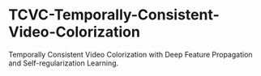 # TCVC-Temporally-Consistent-Video-Colorization
Temporally Consistent Video Colorization with Deep Feature Propagation and Self-regularization Learning.
